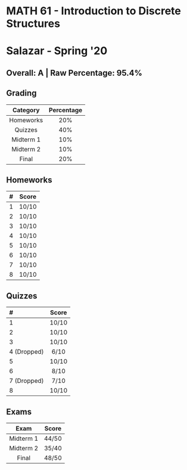 # MATH 61 - Introduction to Discrete Structures

# Salazar - Spring '20

## Overall: A | Raw Percentage: 95.4%

## Grading

| Category | Percentage |
|:---:|:---:|
| Homeworks | 20% |
| Quizzes | 40% |
| Midterm 1 | 10% |
| Midterm 2 | 10% |
| Final | 20% |

## Homeworks

| # | Score |
|:---:|:---:|
| 1 | 10/10 |
| 2 | 10/10 |
| 3 | 10/10 |
| 4 | 10/10 |
| 5 | 10/10 |
| 6 | 10/10 |
| 7 | 10/10 |
| 8 | 10/10 |

## Quizzes

| # | Score |
|:---|:---:|
| 1 | 10/10 |
| 2 | 10/10 |
| 3 | 10/10 |
| 4 (Dropped) | 6/10 |
| 5 | 10/10 |
| 6 | 8/10 |
| 7 (Dropped) | 7/10 |
| 8 | 10/10 |

## Exams

| Exam | Score |
|:---:|:---:|
| Midterm 1 | 44/50 |
| Midterm 2 | 35/40 |
| Final | 48/50 |
